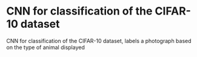 # CNN for classification of the CIFAR-10 dataset
CNN for classification of the CIFAR-10 dataset, labels a photograph based on the type of animal displayed

